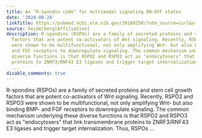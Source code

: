 ```yaml
---
title: An "R-spondin code" for multimodal signaling ON-OFF states
date: '2024-08-24'
linkTitle: https://pubmed.ncbi.nlm.nih.gov/39180250/?utm_source=curl&utm_medium=rss&utm_campaign=pubmed-2&utm_content=1FakS-2QOkCT8HsMOQP1bCRQ4YzyumYOmxmF0moLsQ3dFB1E9V&fc=20220326224207&ff=20240825181650&v=2.18.0.post9+e462414
source: heidelberg[Affiliation]
description: R-spondins (RSPOs) are a family of secreted proteins and stem cell growth
  factors that are potent co-activators of Wnt signaling. Recently, RSPO2 and RSPO3
  were shown to be multifunctional, not only amplifying Wnt- but also binding BMP-
  and FGF receptors to downregulate signaling. The common mechanism underlying these
  diverse functions is that RSPO2 and RSPO3 act as "endocytosers" that link transmembrane
  proteins to ZNRF3/RNF43 E3 ligases and trigger target internalization. Thus, RSPOs
  ...
disable_comments: true
---
```

R-spondins (RSPOs) are a family of secreted proteins and stem cell growth factors that are potent co-activators of Wnt signaling. Recently, RSPO2 and RSPO3 were shown to be multifunctional, not only amplifying Wnt- but also binding BMP- and FGF receptors to downregulate signaling. The common mechanism underlying these diverse functions is that RSPO2 and RSPO3 act as "endocytosers" that link transmembrane proteins to ZNRF3/RNF43 E3 ligases and trigger target internalization. Thus, RSPOs ...